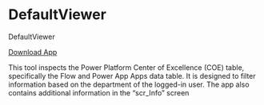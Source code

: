 # DefaultViewer
DefaultViewer

[Download App](https://github.com/MSPFE2019/DefaultViewer/blob/main/DefaultViewerV4_20230925182407.zip)

This tool inspects the Power Platform Center of Excellence (COE) table, specifically the Flow and Power App Apps data table. It is designed to filter information based on the department of the logged-in user. The app also contains additional information in the “scr_Info” screen
